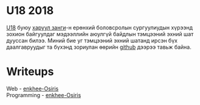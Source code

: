# U18 2018

[U18](http://www.haruulzangi.mn/challengesu18/rules) буюу [харуул занги](http://www.haruulzangi.mn/about)-н ерөнхий боловсролын сургуулиудын хүрээнд зохион байгуулдаг мэдээллийн аюулгүй байдлын тэмцээний эхний шат дууссан билээ. Миний бие уг тэмцээний эхний шатанд ирсэн бүх даалгавруудыг та бүхэнд зориулан өөрийн [github](https://github.com/enkhee-Osiris) дээрээ тавьж байна.

# Writeups

Web - [enkhee-Osiris](https://enkhee-osiris.github.io/information-security/2018/04/22/U18-2018-web-writeups)  
Programming - [enkhee-Osiris](https://enkhee-osiris.github.io/information-security/2018/04/22/U18-2018-programming-writeups)

